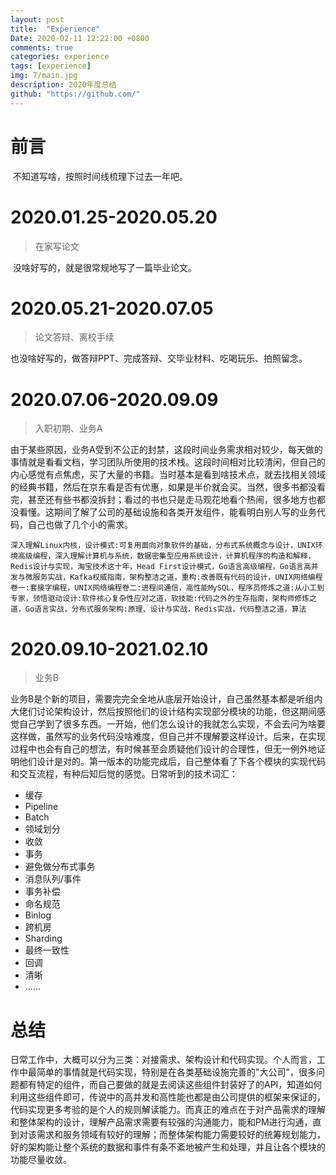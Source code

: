 ```yaml
---
layout: post
title:  "Experience"
Date: 2020-02-11 12:22:00 +0800
comments: true
categories: experience
tags: [experience]
img: 7/main.jpg
description: 2020年度总结
github: "https://github.com/"
---
```


# 前言

​		不知道写啥，按照时间线梳理下过去一年吧。

# 2020.01.25-2020.05.20

>  在家写论文

​		没啥好写的，就是很常规地写了一篇毕业论文。

# 2020.05.21-2020.07.05

> 论文答辩、离校手续

​		也没啥好写的，做答辩PPT、完成答辩、交毕业材料、吃喝玩乐、拍照留念。

# 2020.07.06-2020.09.09

> 入职初期、业务A

​		由于某些原因，业务A受到不公正的封禁，这段时间业务需求相对较少，每天做的事情就是看看文档，学习团队所使用的技术栈。这段时间相对比较清闲，但自己的内心感觉有点焦虑，买了大量的书籍。当时基本是看到啥技术点，就去找相关领域的经典书籍，然后在京东看是否有优惠，如果是半价就会买。当然，很多书都没看完，甚至还有些书都没拆封；看过的书也只是走马观花地看个热闹，很多地方也都没看懂。这期间了解了公司的基础设施和各类开发组件，能看明白别人写的业务代码，自己也做了几个小的需求。

```
深入理解Linux内核，设计模式:可复用面向对象软件的基础，分布式系统概念与设计，UNIX环境高级编程，深入理解计算机与系统，数据密集型应用系统设计，计算机程序的构造和解释，Redis设计与实现，淘宝技术这十年，Head First设计模式，Go语言高级编程，Go语言高并发与微服务实战，Kafka权威指南，架构整洁之道，重构:改善既有代码的设计，UNIX网络编程卷一:套接字编程，UNIX网络编程卷二:进程间通信，高性能MySQL，程序员修炼之道:从小工到专家，领悟驱动设计:软件核心复杂性应对之道，软技能:代码之外的生存指南，架构师修炼之道，Go语言实战，分布式服务架构:原理、设计与实战，Redis实战，代码整洁之道，算法
```

# 2020.09.10-2021.02.10

> 业务B

​		业务B是个新的项目，需要完完全全地从底层开始设计，自己虽然基本都是听组内大佬们讨论架构设计，然后按照他们的设计结构实现部分模块的功能，但这期间感觉自己学到了很多东西。一开始，他们怎么设计的我就怎么实现，不会去问为啥要这样做，虽然写的业务代码没啥难度，但自己并不理解要这样设计。后来，在实现过程中也会有自己的想法，有时候甚至会质疑他们设计的合理性，但无一例外地证明他们设计是对的。第一版本的功能完成后，自己整体看了下各个模块的实现代码和交互流程，有种后知后觉的感觉。日常听到的技术词汇：

- 缓存
- Pipeline
- Batch
- 领域划分
- 收敛
- 事务
- 避免做分布式事务
- 消息队列/事件
- 事务补偿
- 命名规范
- Binlog
- 跨机房
- Sharding
- 最终一致性
- 回调
- 清晰
- ......



# 总结

​		日常工作中，大概可以分为三类：对接需求、架构设计和代码实现。个人而言，工作中最简单的事情就是代码实现，特别是在各类基础设施完善的"大公司"，很多问题都有特定的组件，而自己要做的就是去阅读这些组件封装好了的API，知道如何利用这些组件即可，传说中的高并发和高性能也都是由公司提供的框架来保证的，代码实现更多考验的是个人的规则解读能力。而真正的难点在于对产品需求的理解和整体架构的设计，理解产品需求需要有较强的沟通能力，能和PM进行沟通，直到对该需求和服务领域有较好的理解；而整体架构能力需要较好的统筹规划能力，好的架构能让整个系统的数据和事件有条不紊地被产生和处理，并且让各个模块的功能尽量收敛。

